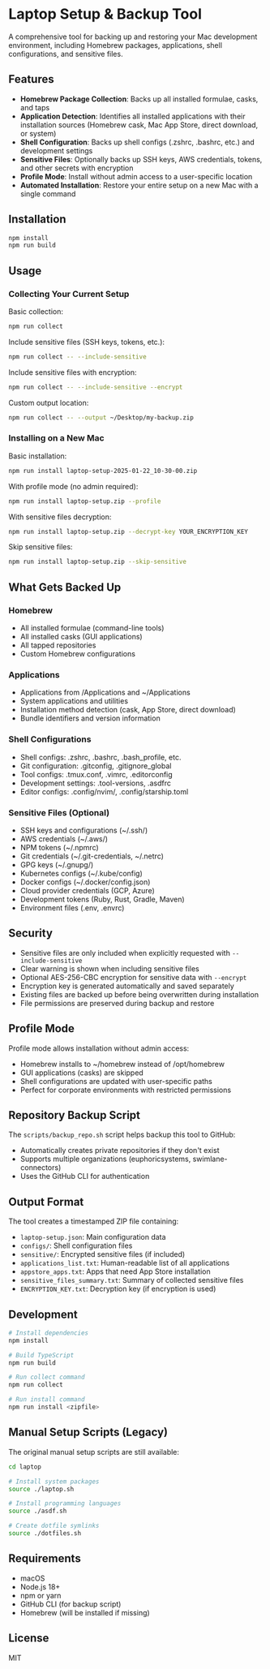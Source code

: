# Laptop Setup & Backup Tool

A comprehensive tool for backing up and restoring your Mac development environment, including Homebrew packages, applications, shell configurations, and sensitive files.

## Features

- **Homebrew Package Collection**: Backs up all installed formulae, casks, and taps
- **Application Detection**: Identifies all installed applications with their installation sources (Homebrew cask, Mac App Store, direct download, or system)
- **Shell Configuration**: Backs up shell configs (.zshrc, .bashrc, etc.) and development settings
- **Sensitive Files**: Optionally backs up SSH keys, AWS credentials, tokens, and other secrets with encryption
- **Profile Mode**: Install without admin access to a user-specific location
- **Automated Installation**: Restore your entire setup on a new Mac with a single command

## Installation

```bash
npm install
npm run build
```

## Usage

### Collecting Your Current Setup

Basic collection:
```bash
npm run collect
```

Include sensitive files (SSH keys, tokens, etc.):
```bash
npm run collect -- --include-sensitive
```

Include sensitive files with encryption:
```bash
npm run collect -- --include-sensitive --encrypt
```

Custom output location:
```bash
npm run collect -- --output ~/Desktop/my-backup.zip
```

### Installing on a New Mac

Basic installation:
```bash
npm run install laptop-setup-2025-01-22_10-30-00.zip
```

With profile mode (no admin required):
```bash
npm run install laptop-setup.zip --profile
```

With sensitive files decryption:
```bash
npm run install laptop-setup.zip --decrypt-key YOUR_ENCRYPTION_KEY
```

Skip sensitive files:
```bash
npm run install laptop-setup.zip --skip-sensitive
```

## What Gets Backed Up

### Homebrew
- All installed formulae (command-line tools)
- All installed casks (GUI applications)
- All tapped repositories
- Custom Homebrew configurations

### Applications
- Applications from /Applications and ~/Applications
- System applications and utilities
- Installation method detection (cask, App Store, direct download)
- Bundle identifiers and version information

### Shell Configurations
- Shell configs: .zshrc, .bashrc, .bash_profile, etc.
- Git configuration: .gitconfig, .gitignore_global
- Tool configs: .tmux.conf, .vimrc, .editorconfig
- Development settings: .tool-versions, .asdfrc
- Editor configs: .config/nvim/, .config/starship.toml

### Sensitive Files (Optional)
- SSH keys and configurations (~/.ssh/)
- AWS credentials (~/.aws/)
- NPM tokens (~/.npmrc)
- Git credentials (~/.git-credentials, ~/.netrc)
- GPG keys (~/.gnupg/)
- Kubernetes configs (~/.kube/config)
- Docker configs (~/.docker/config.json)
- Cloud provider credentials (GCP, Azure)
- Development tokens (Ruby, Rust, Gradle, Maven)
- Environment files (.env, .envrc)

## Security

- Sensitive files are only included when explicitly requested with `--include-sensitive`
- Clear warning is shown when including sensitive files
- Optional AES-256-CBC encryption for sensitive data with `--encrypt`
- Encryption key is generated automatically and saved separately
- Existing files are backed up before being overwritten during installation
- File permissions are preserved during backup and restore

## Profile Mode

Profile mode allows installation without admin access:
- Homebrew installs to ~/homebrew instead of /opt/homebrew
- GUI applications (casks) are skipped
- Shell configurations are updated with user-specific paths
- Perfect for corporate environments with restricted permissions

## Repository Backup Script

The `scripts/backup_repo.sh` script helps backup this tool to GitHub:
- Automatically creates private repositories if they don't exist
- Supports multiple organizations (euphoricsystems, swimlane-connectors)
- Uses the GitHub CLI for authentication

## Output Format

The tool creates a timestamped ZIP file containing:
- `laptop-setup.json`: Main configuration data
- `configs/`: Shell configuration files
- `sensitive/`: Encrypted sensitive files (if included)
- `applications_list.txt`: Human-readable list of all applications
- `appstore_apps.txt`: Apps that need App Store installation
- `sensitive_files_summary.txt`: Summary of collected sensitive files
- `ENCRYPTION_KEY.txt`: Decryption key (if encryption is used)

## Development

```bash
# Install dependencies
npm install

# Build TypeScript
npm run build

# Run collect command
npm run collect

# Run install command
npm run install <zipfile>
```

## Manual Setup Scripts (Legacy)

The original manual setup scripts are still available:

```bash
cd laptop

# Install system packages
source ./laptop.sh

# Install programming languages
source ./asdf.sh

# Create dotfile symlinks
source ./dotfiles.sh
```

## Requirements

- macOS
- Node.js 18+
- npm or yarn
- GitHub CLI (for backup script)
- Homebrew (will be installed if missing)

## License

MIT